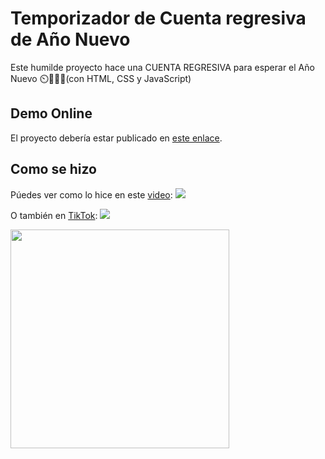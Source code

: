 # Temporizador de Cuenta regresiva de Año Nuevo

Este humilde proyecto hace una CUENTA REGRESIVA para esperar el Año Nuevo ⏲️🥳🎉✨(con HTML, CSS y JavaScript)

## Demo Online
El proyecto debería estar publicado en [este enlace](https://doneber.github.io/new-year-countdown-timer).

## Como se hizo
Púedes ver como lo hice en este [video](https://youtu.be/o5bawqBDLKk): [![](https://img.shields.io/youtube/views/o5bawqBDLKk?color=%23333&label=YouTube&style=social)](https://youtu.be/o5bawqBDLKk)

O también en [TikTok]([https://www.tiktok.com/@doneber.dev/video/7183101390108052742](https://www.tiktok.com/@doneber.dev/video/7183101390108052742)): [![](https://img.shields.io/endpoint?label=TikTok&logo=tiktok&url=https%3A%2F%2Fdoneber.dev%2Ftiktok-counter%2F)](https://www.tiktok.com/@doneber.dev/video/7183101390108052742)

<a href="https://youtu.be/o5bawqBDLKk"><img src="https://img.youtube.com/vi/o5bawqBDLKk/maxresdefault.jpg" width="350" /></a>

